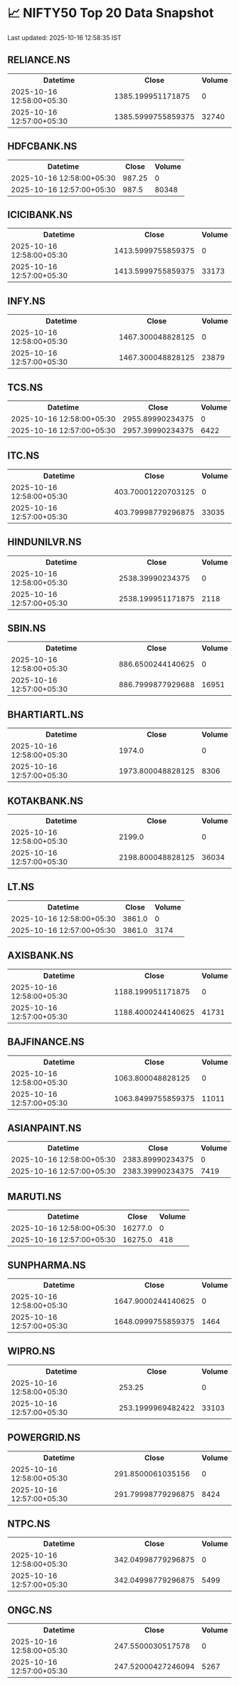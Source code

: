 # 📈 NIFTY50 Top 20 Data Snapshot

Last updated: 2025-10-16 12:58:35 IST

## RELIANCE.NS

<table>
  <tr><th>Datetime</th><th>Close</th><th>Volume</th></tr>
  <tr><td>2025-10-16 12:58:00+05:30</td><td>1385.199951171875</td><td>0</td></tr>
  <tr><td>2025-10-16 12:57:00+05:30</td><td>1385.5999755859375</td><td>32740</td></tr>
</table>

## HDFCBANK.NS

<table>
  <tr><th>Datetime</th><th>Close</th><th>Volume</th></tr>
  <tr><td>2025-10-16 12:58:00+05:30</td><td>987.25</td><td>0</td></tr>
  <tr><td>2025-10-16 12:57:00+05:30</td><td>987.5</td><td>80348</td></tr>
</table>

## ICICIBANK.NS

<table>
  <tr><th>Datetime</th><th>Close</th><th>Volume</th></tr>
  <tr><td>2025-10-16 12:58:00+05:30</td><td>1413.5999755859375</td><td>0</td></tr>
  <tr><td>2025-10-16 12:57:00+05:30</td><td>1413.5999755859375</td><td>33173</td></tr>
</table>

## INFY.NS

<table>
  <tr><th>Datetime</th><th>Close</th><th>Volume</th></tr>
  <tr><td>2025-10-16 12:58:00+05:30</td><td>1467.300048828125</td><td>0</td></tr>
  <tr><td>2025-10-16 12:57:00+05:30</td><td>1467.300048828125</td><td>23879</td></tr>
</table>

## TCS.NS

<table>
  <tr><th>Datetime</th><th>Close</th><th>Volume</th></tr>
  <tr><td>2025-10-16 12:58:00+05:30</td><td>2955.89990234375</td><td>0</td></tr>
  <tr><td>2025-10-16 12:57:00+05:30</td><td>2957.39990234375</td><td>6422</td></tr>
</table>

## ITC.NS

<table>
  <tr><th>Datetime</th><th>Close</th><th>Volume</th></tr>
  <tr><td>2025-10-16 12:58:00+05:30</td><td>403.70001220703125</td><td>0</td></tr>
  <tr><td>2025-10-16 12:57:00+05:30</td><td>403.79998779296875</td><td>33035</td></tr>
</table>

## HINDUNILVR.NS

<table>
  <tr><th>Datetime</th><th>Close</th><th>Volume</th></tr>
  <tr><td>2025-10-16 12:58:00+05:30</td><td>2538.39990234375</td><td>0</td></tr>
  <tr><td>2025-10-16 12:57:00+05:30</td><td>2538.199951171875</td><td>2118</td></tr>
</table>

## SBIN.NS

<table>
  <tr><th>Datetime</th><th>Close</th><th>Volume</th></tr>
  <tr><td>2025-10-16 12:58:00+05:30</td><td>886.6500244140625</td><td>0</td></tr>
  <tr><td>2025-10-16 12:57:00+05:30</td><td>886.7999877929688</td><td>16951</td></tr>
</table>

## BHARTIARTL.NS

<table>
  <tr><th>Datetime</th><th>Close</th><th>Volume</th></tr>
  <tr><td>2025-10-16 12:58:00+05:30</td><td>1974.0</td><td>0</td></tr>
  <tr><td>2025-10-16 12:57:00+05:30</td><td>1973.800048828125</td><td>8306</td></tr>
</table>

## KOTAKBANK.NS

<table>
  <tr><th>Datetime</th><th>Close</th><th>Volume</th></tr>
  <tr><td>2025-10-16 12:58:00+05:30</td><td>2199.0</td><td>0</td></tr>
  <tr><td>2025-10-16 12:57:00+05:30</td><td>2198.800048828125</td><td>36034</td></tr>
</table>

## LT.NS

<table>
  <tr><th>Datetime</th><th>Close</th><th>Volume</th></tr>
  <tr><td>2025-10-16 12:58:00+05:30</td><td>3861.0</td><td>0</td></tr>
  <tr><td>2025-10-16 12:57:00+05:30</td><td>3861.0</td><td>3174</td></tr>
</table>

## AXISBANK.NS

<table>
  <tr><th>Datetime</th><th>Close</th><th>Volume</th></tr>
  <tr><td>2025-10-16 12:58:00+05:30</td><td>1188.199951171875</td><td>0</td></tr>
  <tr><td>2025-10-16 12:57:00+05:30</td><td>1188.4000244140625</td><td>41731</td></tr>
</table>

## BAJFINANCE.NS

<table>
  <tr><th>Datetime</th><th>Close</th><th>Volume</th></tr>
  <tr><td>2025-10-16 12:58:00+05:30</td><td>1063.800048828125</td><td>0</td></tr>
  <tr><td>2025-10-16 12:57:00+05:30</td><td>1063.8499755859375</td><td>11011</td></tr>
</table>

## ASIANPAINT.NS

<table>
  <tr><th>Datetime</th><th>Close</th><th>Volume</th></tr>
  <tr><td>2025-10-16 12:58:00+05:30</td><td>2383.89990234375</td><td>0</td></tr>
  <tr><td>2025-10-16 12:57:00+05:30</td><td>2383.39990234375</td><td>7419</td></tr>
</table>

## MARUTI.NS

<table>
  <tr><th>Datetime</th><th>Close</th><th>Volume</th></tr>
  <tr><td>2025-10-16 12:58:00+05:30</td><td>16277.0</td><td>0</td></tr>
  <tr><td>2025-10-16 12:57:00+05:30</td><td>16275.0</td><td>418</td></tr>
</table>

## SUNPHARMA.NS

<table>
  <tr><th>Datetime</th><th>Close</th><th>Volume</th></tr>
  <tr><td>2025-10-16 12:58:00+05:30</td><td>1647.9000244140625</td><td>0</td></tr>
  <tr><td>2025-10-16 12:57:00+05:30</td><td>1648.0999755859375</td><td>1464</td></tr>
</table>

## WIPRO.NS

<table>
  <tr><th>Datetime</th><th>Close</th><th>Volume</th></tr>
  <tr><td>2025-10-16 12:58:00+05:30</td><td>253.25</td><td>0</td></tr>
  <tr><td>2025-10-16 12:57:00+05:30</td><td>253.1999969482422</td><td>33103</td></tr>
</table>

## POWERGRID.NS

<table>
  <tr><th>Datetime</th><th>Close</th><th>Volume</th></tr>
  <tr><td>2025-10-16 12:58:00+05:30</td><td>291.8500061035156</td><td>0</td></tr>
  <tr><td>2025-10-16 12:57:00+05:30</td><td>291.79998779296875</td><td>8424</td></tr>
</table>

## NTPC.NS

<table>
  <tr><th>Datetime</th><th>Close</th><th>Volume</th></tr>
  <tr><td>2025-10-16 12:58:00+05:30</td><td>342.04998779296875</td><td>0</td></tr>
  <tr><td>2025-10-16 12:57:00+05:30</td><td>342.04998779296875</td><td>5499</td></tr>
</table>

## ONGC.NS

<table>
  <tr><th>Datetime</th><th>Close</th><th>Volume</th></tr>
  <tr><td>2025-10-16 12:58:00+05:30</td><td>247.5500030517578</td><td>0</td></tr>
  <tr><td>2025-10-16 12:57:00+05:30</td><td>247.52000427246094</td><td>5267</td></tr>
</table>


